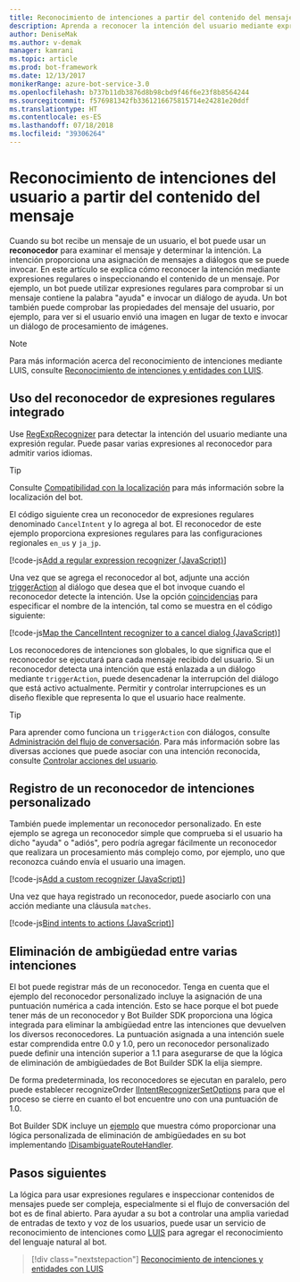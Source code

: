 ```yaml
---
title: Reconocimiento de intenciones a partir del contenido del mensaje | Microsoft Docs
description: Aprenda a reconocer la intención del usuario mediante expresiones regulares o comprobando el contenido del mensaje.
author: DeniseMak
ms.author: v-demak
manager: kamrani
ms.topic: article
ms.prod: bot-framework
ms.date: 12/13/2017
monikerRange: azure-bot-service-3.0
ms.openlocfilehash: b737b11db3876d8b98cbd9f46f6e23f8b8564244
ms.sourcegitcommit: f576981342fb3361216675815714e24281e20ddf
ms.translationtype: HT
ms.contentlocale: es-ES
ms.lasthandoff: 07/18/2018
ms.locfileid: "39306264"
---
```

# <a name="recognize-user-intent-from-message-content"></a>Reconocimiento de intenciones del usuario a partir del contenido del mensaje

Cuando su bot recibe un mensaje de un usuario, el bot puede usar un **reconocedor** para examinar el mensaje y determinar la intención. La intención proporciona una asignación de mensajes a diálogos que se puede invocar. En este artículo se explica cómo reconocer la intención mediante expresiones regulares o inspeccionando el contenido de un mensaje. Por ejemplo, un bot puede utilizar expresiones regulares para comprobar si un mensaje contiene la palabra "ayuda" e invocar un diálogo de ayuda. Un bot también puede comprobar las propiedades del mensaje del usuario, por ejemplo, para ver si el usuario envió una imagen en lugar de texto e invocar un diálogo de procesamiento de imágenes. 

> [!NOTE]
> Para más información acerca del reconocimiento de intenciones mediante LUIS, consulte [Reconocimiento de intenciones y entidades con LUIS](bot-builder-nodejs-recognize-intent-luis.md). 


## <a name="use-the-built-in-regular-expression-recognizer"></a>Uso del reconocedor de expresiones regulares integrado
Use [RegExpRecognizer][RegExpRecognizer] para detectar la intención del usuario mediante una expresión regular. Puede pasar varias expresiones al reconocedor para admitir varios idiomas. 

> [!TIP]
> Consulte [Compatibilidad con la localización](bot-builder-nodejs-localization.md) para más información sobre la localización del bot.

El código siguiente crea un reconocedor de expresiones regulares denominado `CancelIntent` y lo agrega al bot. El reconocedor de este ejemplo proporciona expresiones regulares para las configuraciones regionales `en_us` y `ja_jp`. 

[!code-js[Add a regular expression recognizer (JavaScript)](../includes/code/node-regex-recognizer.js#addRegexRecognizer)]

Una vez que se agrega el reconocedor al bot, adjunte una acción [triggerAction][triggerAction] al diálogo que desea que el bot invoque cuando el reconocedor detecte la intención. Use la opción [coincidencias][matches] para especificar el nombre de la intención, tal como se muestra en el código siguiente:

[!code-js[Map the CancelIntent recognizer to a cancel dialog (JavaScript)](../includes/code/node-regex-recognizer.js#bindCancelDialogToRegexRecognizer)]

Los reconocedores de intenciones son globales, lo que significa que el reconocedor se ejecutará para cada mensaje recibido del usuario. Si un reconocedor detecta una intención que está enlazada a un diálogo mediante `triggerAction`, puede desencadenar la interrupción del diálogo que está activo actualmente. Permitir y controlar interrupciones es un diseño flexible que representa lo que el usuario hace realmente.

> [!TIP] 
> Para aprender como funciona un `triggerAction` con diálogos, consulte [Administración del flujo de conversación](bot-builder-nodejs-manage-conversation-flow.md). Para más información sobre las diversas acciones que puede asociar con una intención reconocida, consulte [Controlar acciones del usuario](bot-builder-nodejs-dialog-actions.md).

## <a name="register-a-custom-intent-recognizer"></a>Registro de un reconocedor de intenciones personalizado
También puede implementar un reconocedor personalizado. En este ejemplo se agrega un reconocedor simple que comprueba si el usuario ha dicho "ayuda" o "adiós", pero podría agregar fácilmente un reconocedor que realizara un procesamiento más complejo como, por ejemplo, uno que reconozca cuándo envía el usuario una imagen. 


[!code-js[Add a custom recognizer (JavaScript)](../includes/code/node-howto-recognize-intent.js#addCustomRecognizer)]

Una vez que haya registrado un reconocedor, puede asociarlo con una acción mediante una cláusula `matches`.

[!code-js[Bind intents to actions (JavaScript)](../includes/code/node-howto-recognize-intent.js#bindIntentsToActions)]

## <a name="disambiguate-between-multiple-intents"></a>Eliminación de ambigüedad entre varias intenciones

El bot puede registrar más de un reconocedor. Tenga en cuenta que el ejemplo del reconocedor personalizado incluye la asignación de una puntuación numérica a cada intención. Esto se hace porque el bot puede tener más de un reconocedor y Bot Builder SDK proporciona una lógica integrada para eliminar la ambigüedad entre las intenciones que devuelven los diversos reconocedores. La puntuación asignada a una intención suele estar comprendida entre 0.0 y 1.0, pero un reconocedor personalizado puede definir una intención superior a 1.1 para asegurarse de que la lógica de eliminación de ambigüedades de Bot Builder SDK la elija siempre. 

De forma predeterminada, los reconocedores se ejecutan en paralelo, pero puede establecer recognizeOrder [IIntentRecognizerSetOptions][IntentRecognizerSetOptions] para que el proceso se cierre en cuanto el bot encuentre uno con una puntuación de 1.0.

Bot Builder SDK incluye un [ejemplo][DisambiguationSample] que muestra cómo proporcionar una lógica personalizada de eliminación de ambigüedades en su bot implementando [IDisambiguateRouteHandler][IDisambiguateRouteHandler].

## <a name="next-steps"></a>Pasos siguientes
La lógica para usar expresiones regulares e inspeccionar contenidos de mensajes puede ser compleja, especialmente si el flujo de conversación del bot es de final abierto. Para ayudar a su bot a controlar una amplia variedad de entradas de texto y voz de los usuarios, puede usar un servicio de reconocimiento de intenciones como [LUIS][LUIS] para agregar el reconocimiento del lenguaje natural al bot.

> [!div class="nextstepaction"]
> [Reconocimiento de intenciones y entidades con LUIS](bot-builder-nodejs-recognize-intent-luis.md)


[LUIS]: https://www.luis.ai/

[triggerAction]: https://docs.botframework.com/en-us/node/builder/chat-reference/classes/_botbuilder_d_.dialog.html#triggeraction

[matches]: https://docs.botframework.com/en-us/node/builder/chat-reference/interfaces/_botbuilder_d_.itriggeractionoptions.html#matches

[node-js-bot-how-to]: bot-builder-nodejs-recognize-intent-luis.md

[LUISAzureDocs]: /azure/cognitive-services/LUIS/Home

[IMessage]: http://docs.botframework.com/en-us/node/builder/chat-reference/interfaces/_botbuilder_d_.imessage

[IntentRecognizerSetOptions]: https://docs.botframework.com/en-us/node/builder/chat-reference/interfaces/_botbuilder_d_.iintentrecognizersetoptions.html

[LuisRecognizer]: https://docs.botframework.com/en-us/node/builder/chat-reference/classes/_botbuilder_d_.luisrecognizer

[LUISSample]: https://github.com/Microsoft/BotBuilder/blob/master/Node/examples/basics-naturalLanguage/app.js

[LUISConcepts]: https://docs.botframework.com/en-us/node/builder/guides/understanding-natural-language/

[DisambiguationSample]: https://github.com/Microsoft/BotBuilder/tree/master/Node/examples/feature-onDisambiguateRoute

[IDisambiguateRouteHandler]: https://docs.botframework.com/en-us/node/builder/chat-reference/interfaces/_botbuilder_d_.idisambiguateroutehandler.html

[RegExpRecognizer]: https://docs.botframework.com/en-us/node/builder/chat-reference/classes/_botbuilder_d_.regexprecognizer.html

[AlarmBot]: https://github.com/Microsoft/BotBuilder/blob/master/Node/examples/basics-naturalLanguage/app.js

[LUISBotSample]: https://github.com/Microsoft/BotBuilder-Samples/tree/master/Node/intelligence-LUIS
